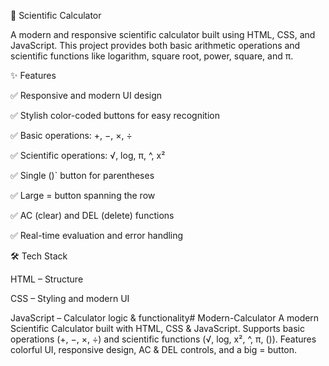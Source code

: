 🧮 Scientific Calculator

A modern and responsive scientific calculator built using HTML, CSS, and JavaScript.
This project provides both basic arithmetic operations and scientific functions like logarithm, square root, power, square, and π.

✨ Features

✅ Responsive and modern UI design

✅ Stylish color-coded buttons for easy recognition

✅ Basic operations: +, −, ×, ÷

✅ Scientific operations: √, log, π, ^, x²

✅ Single ()` button for parentheses

✅ Large = button spanning the row

✅ AC (clear) and DEL (delete) functions

✅ Real-time evaluation and error handling

🛠️ Tech Stack

HTML – Structure

CSS – Styling and modern UI

JavaScript – Calculator logic & functionality# Modern-Calculator
A modern Scientific Calculator built with HTML, CSS &amp; JavaScript. Supports basic operations (+, −, ×, ÷) and scientific functions (√, log, x², ^, π, ()). Features colorful UI, responsive design, AC &amp; DEL controls, and a big = button.
